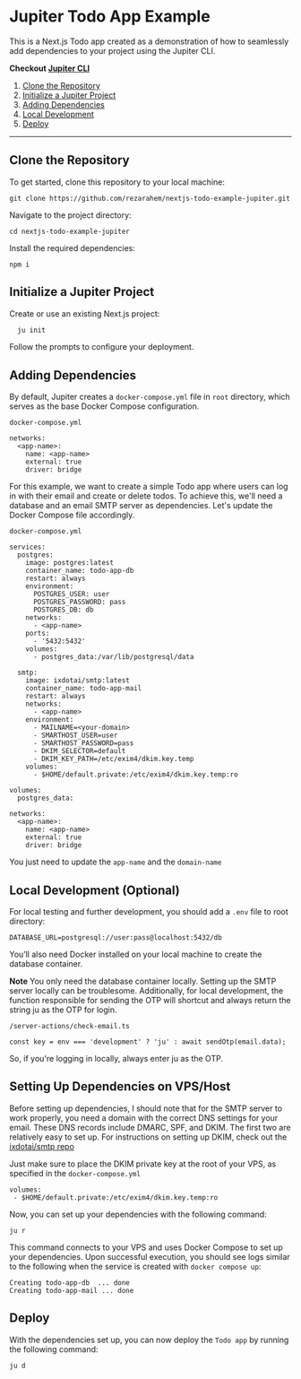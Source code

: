 # Jupiter Todo App Example

This is a Next.js Todo app created as a demonstration of how to seamlessly add dependencies to your project using the Jupiter CLI.

**Checkout [Jupiter CLI](https://www.npmjs.com/package/ju)**

1. [Clone the Repository](#clone-the-repository)
2. [Initialize a Jupiter Project](#initialize-a-jupiter-project)
3. [Adding Dependencies](#adding-dependencies)
4. [Local Development](#local-development-optional)
5. [Deploy](#deploy)

---

## Clone the Repository

To get started, clone this repository to your local machine:

```
git clone https://github.com/rezarahem/nextjs-todo-example-jupiter.git
```

Navigate to the project directory:

```
cd nextjs-todo-example-jupiter
```

Install the required dependencies:

```
npm i
```

## Initialize a Jupiter Project

Create or use an existing Next.js project:

```bash
  ju init
```

Follow the prompts to configure your deployment.

## Adding Dependencies

By default, Jupiter creates a `docker-compose.yml` file in `root` directory, which serves as the base Docker Compose configuration.

`docker-compose.yml`

```
networks:
  <app-name>:
    name: <app-name>
    external: true
    driver: bridge
```

For this example, we want to create a simple Todo app where users can log in with their email and create or delete todos. To achieve this, we'll need a database and an email SMTP server as dependencies. Let's update the Docker Compose file accordingly.

`docker-compose.yml`

```
services:
  postgres:
    image: postgres:latest
    container_name: todo-app-db
    restart: always
    environment:
      POSTGRES_USER: user
      POSTGRES_PASSWORD: pass
      POSTGRES_DB: db
    networks:
      - <app-name>
    ports:
      - '5432:5432'
    volumes:
      - postgres_data:/var/lib/postgresql/data

  smtp:
    image: ixdotai/smtp:latest
    container_name: todo-app-mail
    restart: always
    networks:
      - <app-name>
    environment:
      - MAILNAME=<your-domain>
      - SMARTHOST_USER=user
      - SMARTHOST_PASSWORD=pass
      - DKIM_SELECTOR=default
      - DKIM_KEY_PATH=/etc/exim4/dkim.key.temp
    volumes:
      - $HOME/default.private:/etc/exim4/dkim.key.temp:ro

volumes:
  postgres_data:

networks:
  <app-name>:
    name: <app-name>
    external: true
    driver: bridge
```

You just need to update the `app-name` and the `domain-name`

## Local Development (Optional)

For local testing and further development, you should add a `.env` file to root directory:

```
DATABASE_URL=postgresql://user:pass@localhost:5432/db
```

You’ll also need Docker installed on your local machine to create the database container.

**Note** You only need the database container locally. Setting up the SMTP server locally can be troublesome. Additionally, for local development, the function responsible for sending the OTP will shortcut and always return the string ju as the OTP for login.

`/server-actions/check-email.ts`

```
const key = env === 'development' ? 'ju' : await sendOtp(email.data);
```

So, if you're logging in locally, always enter ju as the OTP.

## Setting Up Dependencies on VPS/Host

Before setting up dependencies, I should note that for the SMTP server to work properly, you need a domain with the correct DNS settings for your email. These DNS records include DMARC, SPF, and DKIM. The first two are relatively easy to set up. For instructions on setting up DKIM, check out the [ixdotai/smtp repo](https://github.com/ix-ai/smtp?tab=readme-ov-file#enabling-dkim-support)

Just make sure to place the DKIM private key at the root of your VPS, as specified in the
`docker-compose.yml`

```
volumes:
 - $HOME/default.private:/etc/exim4/dkim.key.temp:ro
```

Now, you can set up your dependencies with the following command:

```
ju r
```

This command connects to your VPS and uses Docker Compose to set up your dependencies. Upon successful execution, you should see logs similar to the following when the service is created with `docker compose up`: 

```
Creating todo-app-db  ... done
Creating todo-app-mail ... done
```

## Deploy 

With the dependencies set up, you can now deploy the `Todo app` by running the following command:

```
ju d
```
